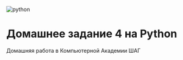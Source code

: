 ![python](https://img.shields.io/badge/Python-blue.svg?style==flat)
# Домашнее задание 4 на Python 
Домашняя работа в Компьютерной Академии ШАГ
